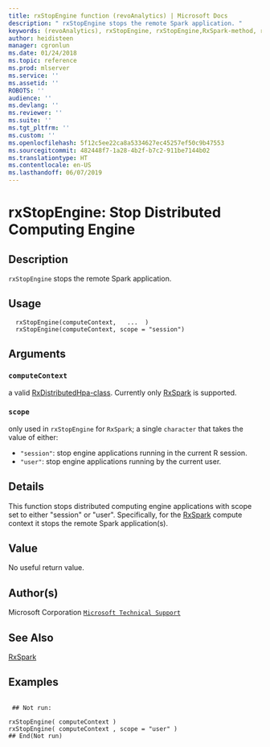 ```yaml
---
title: rxStopEngine function (revoAnalytics) | Microsoft Docs
description: " rxStopEngine stops the remote Spark application. "
keywords: (revoAnalytics), rxStopEngine, rxStopEngine,RxSpark-method, rxStopEngine,RxDistributedHpa-method, rxStopEngine,RxHadoopMR-method, rxStopEngine,RxInSqlServer-method, rxStopEngine,RxLsfCluster-method, computecontext
author: heidisteen
manager: cgronlun
ms.date: 01/24/2018
ms.topic: reference
ms.prod: mlserver
ms.service: ''
ms.assetid: ''
ROBOTS: ''
audience: ''
ms.devlang: ''
ms.reviewer: ''
ms.suite: ''
ms.tgt_pltfrm: ''
ms.custom: ''
ms.openlocfilehash: 5f12c5ee22ca8a5334627ec45257ef50c9b47553
ms.sourcegitcommit: 482448f7-1a28-4b2f-b7c2-911be7144b02
ms.translationtype: HT
ms.contentlocale: en-US
ms.lasthandoff: 06/07/2019
---
```

 # <a name="rxstopengine-stop-distributed-computing-engine"></a>rxStopEngine: Stop Distributed Computing Engine 
 ## <a name="description"></a>Description

`rxStopEngine` stops the remote Spark application.


 ## <a name="usage"></a>Usage

```   
  rxStopEngine(computeContext,   ...  )
  rxStopEngine(computeContext, scope = "session")

```

 ## <a name="arguments"></a>Arguments



 ### `computeContext`
 a valid [RxDistributedHpa-class](RxDistributedHpa-class.md). Currently only [RxSpark](RxSpark.md) is supported.  



 ### `scope`
 only used in `rxStopEngine` for `RxSpark`; a single `character` that takes the value of either:  
*   `"session"`: stop engine applications running in the current R session. 
*   `"user"`: stop engine applications running by the current user. 





 ## <a name="details"></a>Details

This function stops distributed computing engine applications with scope set to either "session" or "user". Specifically, for the [RxSpark](RxSpark.md) compute context it stops the remote Spark application(s).


 ## <a name="value"></a>Value

No useful return value.

 ## <a name="authors"></a>Author(s)

Microsoft Corporation [`Microsoft Technical Support`](https://go.microsoft.com/fwlink/?LinkID=698556&clcid=0x409)



 ## <a name="see-also"></a>See Also

[RxSpark](RxSpark.md)

 ## <a name="examples"></a>Examples

 ```

  ## Not run:

rxStopEngine( computeContext )
rxStopEngine( computeContext , scope = "user" )
 ## End(Not run) 
```


